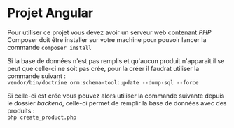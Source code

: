 # Projet Angular

Pour utiliser ce projet vous devez avoir un serveur web contenant *PHP*  
Composer doit être installer sur votre machine pour pouvoir lancer la commande `composer install`

Si la base de données n'est pas remplis et qu'aucun produit n'apparait il se peut que celle-ci ne soit pas crée, pour la créer il faudrat utiliser la commande suivant :  
`vendor/bin/doctrine orm:schema-tool:update --dump-sql --force`

Si celle-ci est crée vous pouvez alors utiliser la commande suivante depuis le dossier *backend*, celle-ci permet de remplir la base de données avec des produits :  
`php create_product.php`  
